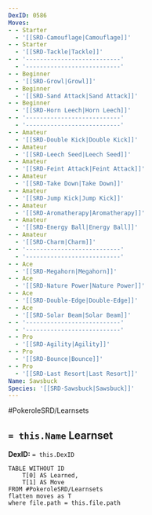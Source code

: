 ```yaml
---
DexID: 0586
Moves:
- - Starter
  - '[[SRD-Camouflage|Camouflage]]'
- - Starter
  - '[[SRD-Tackle|Tackle]]'
- - '---------------------------'
  - '---------------------------'
- - Beginner
  - '[[SRD-Growl|Growl]]'
- - Beginner
  - '[[SRD-Sand Attack|Sand Attack]]'
- - Beginner
  - '[[SRD-Horn Leech|Horn Leech]]'
- - '---------------------------'
  - '---------------------------'
- - Amateur
  - '[[SRD-Double Kick|Double Kick]]'
- - Amateur
  - '[[SRD-Leech Seed|Leech Seed]]'
- - Amateur
  - '[[SRD-Feint Attack|Feint Attack]]'
- - Amateur
  - '[[SRD-Take Down|Take Down]]'
- - Amateur
  - '[[SRD-Jump Kick|Jump Kick]]'
- - Amateur
  - '[[SRD-Aromatherapy|Aromatherapy]]'
- - Amateur
  - '[[SRD-Energy Ball|Energy Ball]]'
- - Amateur
  - '[[SRD-Charm|Charm]]'
- - '---------------------------'
  - '---------------------------'
- - Ace
  - '[[SRD-Megahorn|Megahorn]]'
- - Ace
  - '[[SRD-Nature Power|Nature Power]]'
- - Ace
  - '[[SRD-Double-Edge|Double-Edge]]'
- - Ace
  - '[[SRD-Solar Beam|Solar Beam]]'
- - '---------------------------'
  - '---------------------------'
- - Pro
  - '[[SRD-Agility|Agility]]'
- - Pro
  - '[[SRD-Bounce|Bounce]]'
- - Pro
  - '[[SRD-Last Resort|Last Resort]]'
Name: Sawsbuck
Species: '[[SRD-Sawsbuck|Sawsbuck]]'
---
```


#PokeroleSRD/Learnsets

## `= this.Name` Learnset

**DexID:** `= this.DexID`

```dataview
TABLE WITHOUT ID
    T[0] AS Learned,
    T[1] AS Move
FROM #PokeroleSRD/Learnsets
flatten moves as T
where file.path = this.file.path
```
